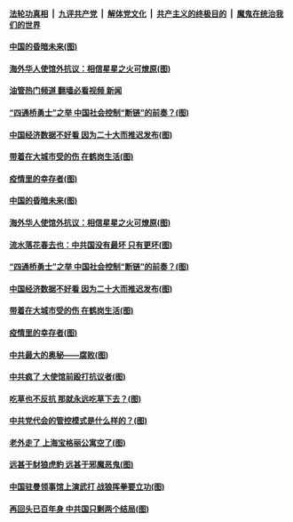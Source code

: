 ####  [法轮功真相](../../../../basic/blob/master/README.md?t=10232031) &nbsp;|&nbsp; [九评共产党](../../../../9ping.md/blob/master/README.md?t=10232031) &nbsp;|&nbsp; [解体党文化](../../../../jtdwh.md/blob/master/README.md?t=10232031)  &nbsp;|&nbsp; [共产主义的终极目的](../../../../gczydzjmd.md/blob/master/README.md?t=10232031) &nbsp;|&nbsp; [魔鬼在统治我们的世界](../../../../mgztzwmdsj.md/blob/master/README.md?t=10232031) 

#### [中国的昏暗未来(图)](../pages/p4/1019840.md?t=10232031) 

#### [海外华人使馆外抗议：相信星星之火可燎原(图)](../pages/p4/1019843.md?t=10232031) 

#### [油管热门频道 翻墙必看视频 新闻](http://209.250.226.216:81/youtube.html?10232031)

#### [“四通桥勇士”之举 中国社会控制“断链”的前奏？(图)](../pages/p4/1019836.md?t=10232031) 

#### [中国经济数据不好看 因为二十大而推迟发布(图)](../pages/p4/1019760.md?t=10232031) 

#### [带着在大城市受的伤 在鹤岗生活(图)](../pages/p4/1019758.md?t=10232031) 

#### [疫情里的幸存者(图)](../pages/p4/1019761.md?t=10232031) 


#### [中国的昏暗未来(图)](../pages/p4/1019840.md?t=10232031) 

#### [海外华人使馆外抗议：相信星星之火可燎原(图)](../pages/p4/1019843.md?t=10232031) 

#### [流水落花春去也：中共国没有最坏 只有更坏(图)](../pages/p4/1019842.md?t=10232031) 

#### [“四通桥勇士”之举 中国社会控制“断链”的前奏？(图)](../pages/p4/1019836.md?t=10232031) 



#### [中国经济数据不好看 因为二十大而推迟发布(图)](../pages/p4/1019760.md?t=10232031) 

#### [带着在大城市受的伤 在鹤岗生活(图)](../pages/p4/1019758.md?t=10232031) 

#### [疫情里的幸存者(图)](../pages/p4/1019761.md?t=10232031) 

#### [中共最大的奥秘——腐败(图)](../pages/p4/1019491.md?t=10232031) 

#### [中共疯了 大使馆前殴打抗议者(图)](../pages/p4/1019681.md?t=10232031) 

#### [吃草也不反抗 那就永远吃草下去？(图)](../pages/p4/1019673.md?t=10232031) 

#### [中共党代会的管控模式是什么样的？(图)](../pages/p4/1019674.md?t=10232031) 

#### [老外走了 上海宝格丽公寓空了(图)](../pages/p4/1019679.md?t=10232031) 



#### [远甚于豺狼虎豹 远甚于邪魔恶鬼(图)](../pages/p4/1019610.md?t=10232031) 

#### [中国驻曼领事馆上演武打 战狼挥拳要立功(图)](../pages/p4/1019607.md?t=10232031) 

#### [再回头已百年身 中共国只剩两个结局(图)](../pages/p4/1019606.md?t=10232031) 

<img src='http://gfw-breaker.win/goodnews/indexes/p4.md' width='0px' height='0px'/>
